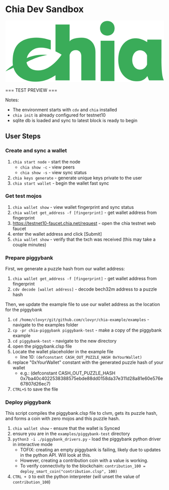 # Chia Dev Sandbox 

![Chia Logo](intro/static/img/chia-logo.svg)



=== TEST PREVIEW ===

Notes:
- The environment starts with `cdv` and `chia` installed
- `chia init` is already configured for testnet10
- sqlite db is loaded and sync to latest block is ready to begin

## User Steps

### Create and sync a wallet
1. `chia start node` - start the node
   - `chia show -c` - view peers 
   - `chia show -s` - view sync status
2. `chia keys generate` - generate unique keys private to the user
3. `chia start wallet` - begin the wallet fast sync

### Get test mojos
1. `chia wallet show` - view wallet fingerprint and sync status
2. `chia wallet get_address -f [fingerprint]` - get wallet address from fingerprint
3. https://testnet10-faucet.chia.net/request - open the chia testnet web faucet
4. enter the wallet address and click [Submit]
5. `chia wallet show` - verify that the txch was received (this may take a couple minutes)

### Prepare piggybank
First, we generate a puzzle hash from our wallet address:

1. `chia wallet get_address -f [fingerprint]` - get wallet address from fingerprint
2. `cdv decode [wallet address]` - decode bech32m address to a puzzle hash

Then, we update the example file to use our wallet address as the location for the piggybank

1. `cd /home/clovyr/git/github.com/clovyr/chia-example/examples` - navigate to the examples folder
2. `cp -pr chia-piggybank piggybank-test` - make a copy of the piggybank example
3. `cd piggybank-test` - navigate to the new directory
4. open the piggybank.clsp file
5. Locate the wallet placeholder in the example file 
   - line 10: `(defconstant CASH_OUT_PUZZLE_HASH 0xYourWallet)`
6. replace "0xYourWallet" constant with the generated puzzle hash of your wallet
   - e.g.: (defconstant CASH_OUT_PUZZLE_HASH 0x7ba40c4022538388575ebde88dd0158da37e311d28a81e60e576e67807d26ec7) 
7. `CTRL+S` to save the file

### Deploy piggybank
This script compiles the piggybank.clsp file to clvm, gets its puzzle hash, and forms a coin with zero mojos and this puzzle hash. 
1. `chia wallet show` - ensure that the wallet is Synced
2. ensure you are in the `examples/piggybank-test` directory
3. `python3 -i ./piggybank_drivers.py` - load the piggybank python driver in interactive mode
   - TOFIX: creating an empty piggybank is failing, likely due to updates in the python API. Will look at this.  
   - However, creating a contribution coin with a value is working. 
   - To verify connectivity to the blockchain: `contribution_100 = deploy_smart_coin("contribution.clsp", 100)`
5. `CTRL + D` to exit the python interpreter (will unset the value of `contribution_100`) 
